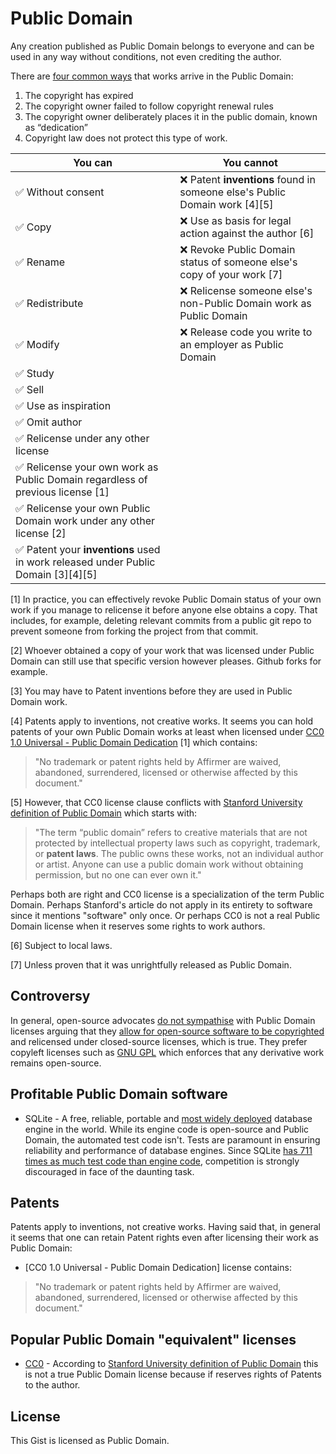 # Public Domain

Any creation published as Public Domain belongs to everyone and can be used in any way without conditions, not even crediting the author.

There are [four common ways](https://fairuse.stanford.edu/overview/public-domain/welcome/) that works arrive in the Public Domain:

1. The copyright has expired
1. The copyright owner failed to follow copyright renewal rules
1. The copyright owner deliberately places it in the public domain, known as “dedication”
1. Copyright law does not protect this type of work.

You can | You cannot
--- | ---
✅ Without consent | ❌ Patent **inventions** found in someone else's Public Domain work [4][5]
✅ Copy | ❌ Use as basis for legal action against the author [6]
✅ Rename | ❌ Revoke Public Domain status of someone else's copy of your work [7]
✅ Redistribute | ❌ Relicense someone else's non-Public Domain work as Public Domain
✅ Modify | ❌ Release code you write to an employer as Public Domain
✅ Study |
✅ Sell |
✅ Use as inspiration |
✅ Omit author |
✅ Relicense under any other license |
✅ Relicense your own work as Public Domain regardless of previous license [1] |
✅ Relicense your own Public Domain work under any other license [2] |
✅ Patent your **inventions** used in work released under Public Domain [3][4][5] |

[1] In practice, you can effectively revoke Public Domain status of your own work if you manage to relicense it before anyone else obtains a copy. That includes, for example, deleting relevant commits from a public git repo to prevent someone from forking the project from that commit.

[2] Whoever obtained a copy of your work that was licensed under Public Domain can still use that specific version however pleases. Github forks for example.

[3] You may have to Patent inventions before they are used in Public Domain work.

[4] Patents apply to inventions, not creative works. It seems you can hold patents of your own Public Domain works at least when licensed under [CC0 1.0 Universal - Public Domain Dedication](https://creativecommons.org/publicdomain/zero/1.0/legalcode) [1] which contains:

 > "No trademark or patent rights held by Affirmer are waived, abandoned, surrendered, licensed or otherwise affected by this document."
 
[5] However, that CC0 license clause conflicts with [Stanford University definition of Public Domain](https://fairuse.stanford.edu/overview/public-domain/welcome/) which starts with:
 
 > "The term “public domain” refers to creative materials that are not protected by intellectual property laws such as copyright, trademark, or **patent laws**. The public owns these works, not an individual author or artist. Anyone can use a public domain work without obtaining permission, but no one can ever own it."
 
 Perhaps both are right and CC0 license is a specialization of the term Public Domain. Perhaps Stanford's article do not apply in its entirety to software since it mentions "software" only once. Or perhaps CC0 is not a real Public Domain license when it reserves some rights to work authors.

[6] Subject to local laws.

[7] Unless proven that it was unrightfully released as Public Domain.

## Controversy

In general, open-source advocates [do not sympathise](https://opensource.org/faq#public-domain) with Public Domain licenses arguing that they [allow for open-source software to be copyrighted](https://opensource.org/faq#cc-zero) and relicensed under closed-source licenses, which is true. They prefer copyleft licenses such as [GNU GPL](https://en.wikipedia.org/wiki/GNU_General_Public_License) which enforces that any derivative work remains open-source.

## Profitable Public Domain software

* SQLite - A free, reliable, portable and [most widely deployed](https://www.sqlite.org/mostdeployed.html) database engine in the world. While its engine code is open-source and Public Domain, the automated test code isn't. Tests are paramount in ensuring reliability and performance of database engines. Since SQLite [has 711 times as much test code than engine code](https://www.sqlite.org/testing.html), competition is strongly discouraged in face of the daunting task.

## Patents

Patents apply to inventions, not creative works. Having said that, in general it seems that one can retain Patent rights even after licensing their work as Public Domain:

* [CC0 1.0 Universal - Public Domain Dedication] license contains:

> "No trademark or patent rights held by Affirmer are waived, abandoned, surrendered, licensed or otherwise affected by this document."

## Popular Public Domain "equivalent" licenses

* [CC0](https://creativecommons.org/publicdomain/zero/1.0/legalcode) - According to [Stanford University definition of Public Domain](https://fairuse.stanford.edu/overview/public-domain/welcome/) this is not a true Public Domain license because if reserves rights of Patents to the author.

## License

This Gist is licensed as Public Domain.